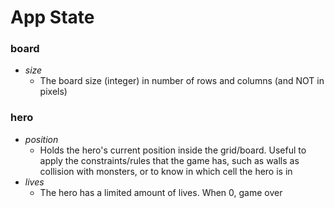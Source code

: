 App State
===

### board
- *size*
    - The board size (integer) in number of rows and columns (and NOT in pixels)

### hero
- *position*
  - Holds the hero's current position inside the grid/board. Useful to apply the constraints/rules that the game has, such as walls as collision with monsters, or to know in which cell the hero is in
- *lives*
  - The hero has a limited amount of lives. When 0, game over
